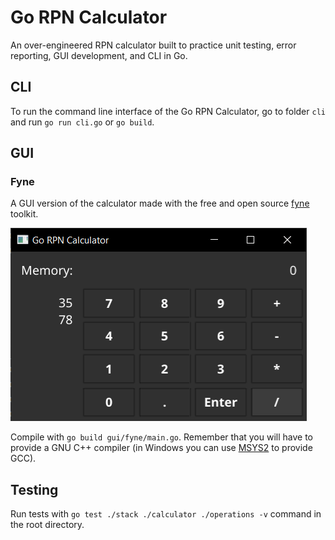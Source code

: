 # Go RPN Calculator

An over-engineered RPN calculator built to practice unit testing, error reporting, GUI development, and CLI in Go.

## CLI

To run the command line interface of the Go RPN Calculator, go to folder `cli` and run `go run cli.go` or `go build`.

## GUI

### Fyne

A GUI version of the calculator made with the free and open source [fyne](https://fyne.io/) toolkit.

![Calculator GUI in Fyne](img/fynegui.png "GUI implemented using the Fyne toolkit")

Compile with `go build gui/fyne/main.go`. Remember that you will have to provide a GNU C++ compiler (in Windows you can use [MSYS2](https://www.msys2.org/) to provide GCC).

## Testing

Run tests with `go test ./stack ./calculator ./operations -v` command in the root directory.
